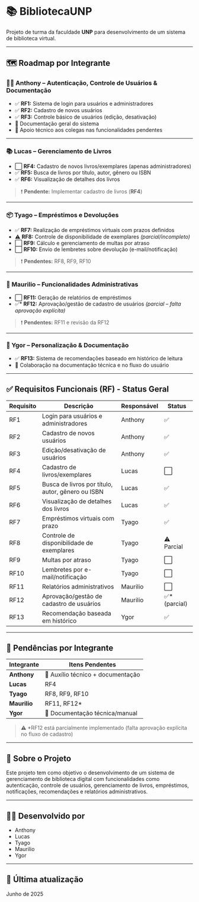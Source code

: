 # 📚 BibliotecaUNP

Projeto de turma da faculdade **UNP** para desenvolvimento de um sistema de biblioteca virtual.

---

## 🗺️ Roadmap por Integrante

### 👨‍💻 Anthony – Autenticação, Controle de Usuários & Documentação
- ✅ **RF1:** Sistema de login para usuários e administradores  
- ✅ **RF2:** Cadastro de novos usuários  
- ✅ **RF3:** Controle básico de usuários (edição, desativação)  
- 📝 Documentação geral do sistema  
- 🤝 Apoio técnico aos colegas nas funcionalidades pendentes

---

### 📚 Lucas – Gerenciamento de Livros
- ⬜️ **RF4:** Cadastro de novos livros/exemplares (apenas administradores)  
- ✅ **RF5:** Busca de livros por título, autor, gênero ou ISBN  
- ✅ **RF6:** Visualização de detalhes dos livros  

> ❗ **Pendente:** Implementar cadastro de livros (**RF4**)

---

### 📦 Tyago – Empréstimos e Devoluções
- ✅ **RF7:** Realização de empréstimos virtuais com prazos definidos  
- ⚠️ **RF8:** Controle de disponibilidade de exemplares *(parcial/incompleto)*  
- ⬜️ **RF9:** Cálculo e gerenciamento de multas por atraso  
- ⬜️ **RF10:** Envio de lembretes sobre devolução (e-mail/notificação)  

> ❗ **Pendentes:** RF8, RF9, RF10

---

### 🧾 Maurilio – Funcionalidades Administrativas
- ⬜️ **RF11:** Geração de relatórios de empréstimos  
- ✅* **RF12:** Aprovação/gestão de cadastro de usuários *(parcial – falta aprovação explícita)*

> ❗ **Pendentes:** RF11 e revisão da RF12

---

### 🎯 Ygor – Personalização & Documentação
- ✅ **RF13:** Sistema de recomendações baseado em histórico de leitura  
- 📝 Colaboração na documentação técnica e no fluxo do usuário  

---

## ✅ Requisitos Funcionais (RF) - Status Geral

| Requisito | Descrição                                                    | Responsável | Status        |
|-----------|--------------------------------------------------------------|-------------|---------------|
| RF1       | Login para usuários e administradores                        | Anthony     | ✅            |
| RF2       | Cadastro de novos usuários                                   | Anthony     | ✅            |
| RF3       | Edição/desativação de usuários                               | Anthony     | ✅            |
| RF4       | Cadastro de livros/exemplares                                | Lucas       | ⬜️            |
| RF5       | Busca de livros por título, autor, gênero ou ISBN            | Lucas       | ✅            |
| RF6       | Visualização de detalhes dos livros                          | Lucas       | ✅            |
| RF7       | Empréstimos virtuais com prazo                               | Tyago       | ✅            |
| RF8       | Controle de disponibilidade de exemplares                    | Tyago       | ⚠️ Parcial    |
| RF9       | Multas por atraso                                            | Tyago       | ⬜️            |
| RF10      | Lembretes por e-mail/notificação                             | Tyago       | ⬜️            |
| RF11      | Relatórios administrativos                                   | Maurilio    | ⬜️            |
| RF12      | Aprovação/gestão de cadastro de usuários                     | Maurilio    | ✅* (parcial) |
| RF13      | Recomendação baseada em histórico                            | Ygor        | ✅            |

---

## 📌 Pendências por Integrante

| Integrante  | Itens Pendentes                  |
|-------------|----------------------------------|
| **Anthony** | 🔧 Auxílio técnico + documentação |
| **Lucas**   | RF4                              |
| **Tyago**   | RF8, RF9, RF10                   |
| **Maurilio**| RF11, RF12*                      |
| **Ygor**    | 📝 Documentação técnica/manual    |

> ⚠️ *RF12 está parcialmente implementado (falta aprovação explícita no fluxo de cadastro)

---

## 📄 Sobre o Projeto

Este projeto tem como objetivo o desenvolvimento de um sistema de gerenciamento de biblioteca digital com funcionalidades como autenticação, controle de usuários, gerenciamento de livros, empréstimos, notificações, recomendações e relatórios administrativos.

---

## 🧑‍🏫 Desenvolvido por

- Anthony  
- Lucas  
- Tyago  
- Maurilio  
- Ygor  

---

## 📅 Última atualização

Junho de 2025
